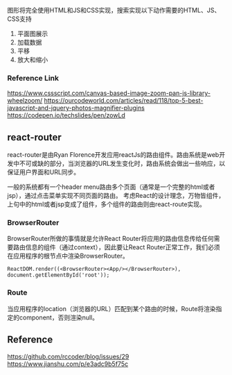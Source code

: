 

图形将完全使用HTML和JS和CSS实现，搜索实现以下动作需要的HTML、JS、CSS支持

1. 平面图展示
  1. 加载数据
  2. 平移
  3. 放大和缩小



### Reference Link

https://www.cssscript.com/canvas-based-image-zoom-pan-js-library-wheelzoom/
https://ourcodeworld.com/articles/read/118/top-5-best-javascript-and-jquery-photos-magnifier-plugins
https://codepen.io/techslides/pen/zowLd


## react-router

react-router是由Ryan Florence开发应用reactJs的路由组件。路由系统是web开发中不可或缺的部分，当浏览器的URL发生变化时，路由系统会做出一些响应，以保证用户界面和URL同步。

一般的系统都有一个header menu路由多个页面（通常是一个完整的html或者jsp），通过点击菜单实现不同页面的路由。
考虑React的设计理念，万物皆组件，上句中的html或者jsp变成了组件，多个组件的路由则由react-route实现。

### BrowserRouter

BrowserRouter所做的事情就是允许React Router将应用的路由信息传给任何需要路由信息的组件（通过context），因此要让React Router正常工作，我们必须在应用程序的根节点中渲染BrowserRouter。

```
ReactDOM.render((<BrowserRouter><App/></BrowserRouter>), document.getElementById('root'));
```

### Route

当应用程序的location（浏览器的URL）匹配到某个路由的时候，Route将渲染指定的component，否则渲染null。


## Reference
https://github.com/rccoder/blog/issues/29
https://www.jianshu.com/p/e3adc9b5f75c
